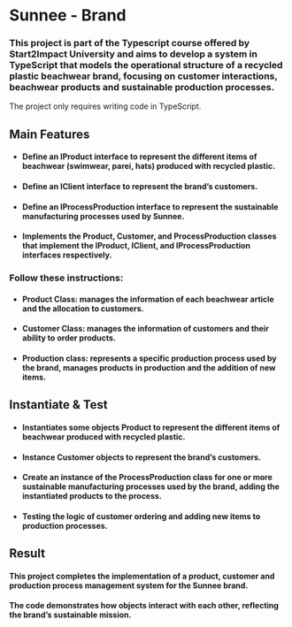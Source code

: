 # Sunnee - Brand

### This project is part of the Typescript course offered by Start2Impact University and aims to develop a system in TypeScript that models the operational structure of a recycled plastic beachwear brand, focusing on customer interactions, beachwear products and sustainable production processes.

The project only requires writing code in TypeScript.

## Main Features

- #### Define an IProduct interface to represent the different items of beachwear (swimwear, parei, hats) produced with recycled plastic.

- #### Define an IClient interface to represent the brand’s customers.

- #### Define an IProcessProduction interface to represent the sustainable manufacturing processes used by Sunnee.

- #### Implements the Product, Customer, and ProcessProduction classes that implement the IProduct, IClient, and IProcessProduction interfaces respectively.

### Follow these instructions:

- #### Product Class: manages the information of each beachwear article and the allocation to customers.

- #### Customer Class: manages the information of customers and their ability to order products.

- #### Production class: represents a specific production process used by the brand, manages products in production and the addition of new items.

## Instantiate & Test

- #### Instantiates some objects Product to represent the different items of beachwear produced with recycled plastic.

- #### Instance Customer objects to represent the brand’s customers.

- #### Create an instance of the ProcessProduction class for one or more sustainable manufacturing processes used by the brand, adding the instantiated products to the process.

- #### Testing the logic of customer ordering and adding new items to production processes.

## Result

#### This project completes the implementation of a product, customer and production process management system for the Sunnee brand.

#### The code demonstrates how objects interact with each other, reflecting the brand’s sustainable mission.
